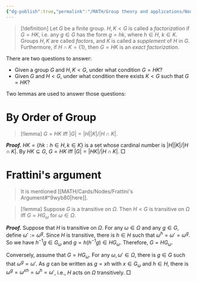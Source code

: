 ```yaml
---
{"dg-publish":true,"permalink":"/MATH/Group theory and applications/Nodes/1.1 Factorization of Groups/","dgPassFrontmatter":true}
---
```



> [!definition]
> Let $G$ be a finite group. $H,K<G$ is called a *factorization* if $G=HK$, i.e. any $g\in G$ has the form $g=hk$, where $h\in H$, $k\in K$. Groups $H,K$ are called *factors*, and $K$ is called a *supplement* of $H$ in $G$. Furthermore, if $H\cap K=\{1\}$, then $G=HK$ is an *exact factorization*.

There are two questions to answer:
- Given a group $G$ and $H,K<G$, under what condition $G=HK$?
- Given $G$ and $H<G$, under what condition there exists $K<G$ such that $G=HK$?

Two lemmas are used to answer those questions:

# By Order of Group

> [!lemma]
> $G=HK$ iff $|G|=|H||K|/|H\cap K|$.

**_Proof._**
$HK=\{hk:h\in H,k\in K\}$ is a set whose cardinal number is $|H||K|/|H\cap K|$. By $HK\subseteq G$, $G=HK$ iff $|G|=|HK|/|H\cap K|$.
□

# Frattini's argument

> It is mentioned [[MATH/Cards/Nodes/Frattini's Argument#^9wyb80\|here]].

> [!lemma]
> Suppose $G$ is a transitive on $\Omega$. Then $H<G$ is transitive on $\Omega$ iff $G=HG_\omega$ for $\omega\in \Omega$.

**_Proof._**
Suppose that $H$ is transitive on $\Omega$. For any $\omega\in\Omega$ and any $g\in G$, define $\omega':=\omega^g$. Since $H$ is transitive, there is $h\in H$ such that $\omega^h=\omega'=\omega^g$. So we have $h^{-1}g\in G_\omega$ and $g=h(h^{-1}g)\in HG_\omega$. Therefore, $G=HG_\omega$.

Conversely, assume that $G=HG_{\omega}$. For any $\omega,\omega'\in\Omega$, there is $g\in G$ such that $\omega^g=\omega'$. As $g$ can be written as $g=xh$ with $x\in G_\omega$ and $h\in H$, there is $\omega^g=\omega^{xh}=\omega^h=\omega'$, i.e., $H$ acts on $\Omega$ transitively.
□

